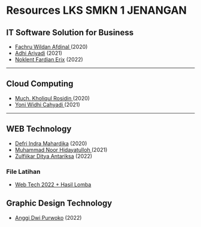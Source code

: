 # Resources LKS SMKN 1 JENANGAN

## IT Software Solution for Business

- <a href="https://github.com/fachruwildan"> Fachru Wildan Afdinal </a> (2020)
- <a href="https://github.com/adhiariyadi"> Adhi Ariyadi</a> (2021)
- [Noklent Fardian Erix](https://github.com/Noklent) (2022)

---

## Cloud Computing

- <a href="https://github.com/kholiqulrasydin"> Much. Kholiqul Rosidin </a> (2020)
- <a href="https://github.com/NichiNect"> Yoni Widhi Cahyadi </a> (2021)

---

## WEB Technology

- <a href="https://github.com/defrindr"> Defri Indra Mahardika</a> (2020)
- <a href="https://github.com/DarkLocuts"> Muhammad Noor Hidayatulloh </a> (2021)
- [Zulfiikar Ditya Antariksa](https://github.com/zulfikar-dityaa) (2022)

### File Latihan
- [Web Tech 2022 + Hasil Lomba](https://drive.google.com/drive/folders/12A7e1wtSa_dOl7XDJbi3TIh14NCQ7_-6?usp=sharing)

## Graphic Design Technology

- [Anggi Dwi Purwoko](https://www.instagram.com/tuxedo_designer/) (2022)

